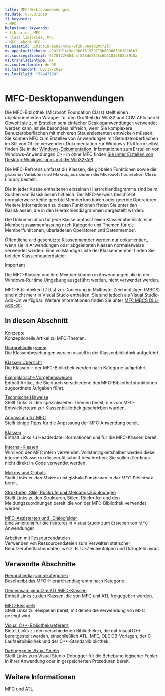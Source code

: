 ```yaml
---
title: MFC-Desktopanwendungen
ms.date: 07/28/2019
f1_keywords:
- MFC
helpviewer_keywords:
- libraries, MFC
- class libraries, MFC
- MFC, about MFC
ms.assetid: 7101cb18-a681-495c-8f2b-069ad20c72f7
ms.openlocfilehash: e9921d18e9ec060f61959278b68906338f02b5b7
ms.sourcegitcommit: 63784729604aaf526de21f6c6b62813882af930a
ms.translationtype: MT
ms.contentlocale: de-DE
ms.lasthandoff: 03/17/2020
ms.locfileid: "79447708"
---
```

# <a name="mfc-desktop-applications"></a>MFC-Desktopanwendungen

Die MFC-Bibliothek (Microsoft Foundation Class) stellt einen objektorientierten Wrapper für den Großteil der Win32 und COM APIs bereit. Obwohl sie zum Erstellen sehr einfacher Desktopanwendungen verwendet werden kann, ist sie besonders hilfreich, wenn Sie komplexere Benutzeroberflächen mit mehreren Steuerelementen entwickeln müssen. Sie können MFC zum Erstellen von Anwendungen mit Benutzeroberflächen im Stil von Office verwenden. Dokumentation zur Windows-Plattform selbst finden Sie in der [Windows-Dokumentation](/windows/index). Informationen zum Erstellen von Windows-Anwendungen C++ in ohne MFC finden [Sie unter Erstellen von Desktop-Windows-apps mit der Win32-API](/windows/win32/index).

Die MFC-Referenz umfasst die Klassen, die globalen Funktionen sowie die globalen Variablen und Makros, aus denen die Microsoft Foundation Class Library besteht.

Die in jeder Klasse enthaltenen einzelnen Hierarchiendiagramme sind beim Suchen von Basisklassen hilfreich. Der MFC-Verweis beschreibt normalerweise keine geerbte Memberfunktionen oder geerbte Operatoren. Weitere Informationen zu diesen Funktionen finden Sie unter den Basisklassen, die in den Hierarchiendiagrammen dargestellt werden.

Die Dokumentation für jede Klasse umfasst einen Klassenüberblick, eine Memberzusammenfassung nach Kategorie und Themen für die Memberfunktionen, überladenen Operatoren und Datenmember.

Öffentliche und geschützte Klassenmember werden nur dokumentiert, wenn sie in Anwendungen oder abgeleiteten Klassen normalerweise verwendet werden. Eine vollständige Liste der Klassenmember finden Sie bei den Klassenheaderdateien.

> [!IMPORTANT]
>  Die MFC-Klassen und ihre Member können in Anwendungen, die in der Windows-Runtime Umgebung ausgeführt werden, nicht verwendet werden.
>
>  MFC-Bibliotheken (DLLs) zur Codierung in Multibyte-Zeichenfolgen (MBCS) sind nicht mehr in Visual Studio enthalten. Sie sind jedoch als Visual Studio-Add-On verfügbar. Weitere Informationen finden Sie unter [MFC MBCS DLL-Add-on](mfc-mbcs-dll-add-on.md).

## <a name="in-this-section"></a>In diesem Abschnitt

[Konzepte](mfc-concepts.md)<br/>
Konzeptionelle Artikel zu MFC-Themen.

[Hierarchiediagramm](hierarchy-chart.md)<br/>
Die Klassenbeziehungen werden visuell in der Klassenbibliothek aufgeführt.

[Klassen Übersicht](class-library-overview.md)<br/>
Die Klassen in der MFC-Bibliothek werden nach Kategorie aufgeführt.

[Exemplarische Vorgehensweisen](walkthroughs-mfc.md)<br/>
Enthält Artikel, die Sie durch verschiedene den MFC-Bibliotheksfunktionen zugeordnete Aufgaben führt.

[Technische Hinweise](mfc-technical-notes.md)<br/>
Stellt Links zu den spezialisierten Themen bereit, die vom MFC-Entwicklerteam zur Klassenbibliothek geschrieben wurden.

[Anpassung für MFC](customization-for-mfc.md)<br/>
Stellt einige Tipps für die Anpassung der MFC-Anwendung bereit.

[Klassen](reference/mfc-classes.md)<br/>
Enthält Links zu Headerdateiinformationen und für die MFC-Klassen bereit.

[Internal-Klassen](reference/internal-classes.md)<br/>
Wird von den MFC intern verwendet. Vollständigkeitshalber werden diese internen Klassen in diesem Abschnitt beschreiben. Sie sollen allerdings nicht direkt im Code verwendet werden.

[Makros und Globals](reference/mfc-macros-and-globals.md)<br/>
Stellt Links zu den Makros und globale Funktionen in der MFC-Bibliothek bereit.

[Strukturen, Stile, Rückrufe und Meldungszuordnungen](reference/structures-styles-callbacks-and-message-maps.md)<br/>
Stellt Links zu den Strukturen, Stilen, Rückrufen und den Meldungszuordnungen bereit, die von der MFC-Bibliothek verwendet werden.

[MFC-Assistenten und -Dialogfelder](reference/mfc-wizards-and-dialog-boxes.md)<br/>
Eine Anleitung für die Features in Visual Studio zum Erstellen von MFC-Anwendungen.

[Arbeiten mit Ressourcendateien](../windows/working-with-resource-files.md)<br/>
Verwenden von Ressourcendateien zum Verwalten statischer Benutzeroberflächendaten, wie z. B. UI-Zeichenfolgen und Dialogfeldlayout.

## <a name="related-sections"></a>Verwandte Abschnitte

[Hierarchiediagrammkategorien](hierarchy-chart-categories.md)<br/>
Beschreibt das MFC-Hierarchiendiagramm nach Kategorie.

[Gemeinsam genutzte ATL/MFC-Klassen](../atl-mfc-shared/atl-mfc-shared-classes.md)<br/>
Enthält Links zu den Klassen, die von MFC und ATL freigegeben werden.

[MFC-Beispiele](../overview/visual-cpp-samples.md)<br/>
Stellt Links zu Beispielen bereit, mit denen die Verwendung von MFC gezeigt wird.

[Visual C++-Bibliotheksreferenz](../standard-library/cpp-standard-library-reference.md)<br/>
Bietet Links zu den verschiedenen Bibliotheken, die mit Visual C++ bereitgestellt werden, einschließlich ATL, MFC, OLE DB-Vorlagen, der C-Laufzeitbibliothek und der C++-Standardbibliothek.

[Debuggen in Visual Studio](/visualstudio/debugger/debugging-in-visual-studio)<br/>
Stellt Links zum Visual Studio-Debugger für die Behebung logischer Fehler in Ihrer Anwendung oder in gespeicherten Prozeduren bereit.

## <a name="see-also"></a>Weitere Informationen

[MFC und ATL](mfc-and-atl.md)
